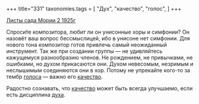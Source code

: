 +++
title="331"
taxonomies.tags = [
 "Дух",
 "качество",
 "голос",
]
+++

[Листы сада Мории 2 1925г](/agni/1925)

Спроси́те композитора, любит ли он унисонные хоры и симфонии? Он назовёт ваш вопрос бессмыслицей, ибо в унисоне нет симфонии. Для нового тона композитор готов привлечь самый неожиданный инструмент. Так же при создании группы — не удивляйтесь кажущемуся разнообразию членов. Не рождением, не привычками, не ошибками, но духом прикасаются они. Духом невесомым, незримым и неслышимым соединяются они в хор. Потому не упрекайте кого-то за тембр [голоса](/tags/голос) — важно его [качество](/tags/качество).   

Радостно сознавать, что [качество](/tags/качество) может быть всегда улучшаемо, если есть дисциплина [духа](/tags/Дух).   

